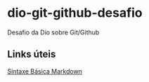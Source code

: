 # dio-git-github-desafio
Desafio da Dio sobre Git/Github

## Links úteis
[Sintaxe Básica Markdown](https://www.markdownguide.org/basic-syntax/)
